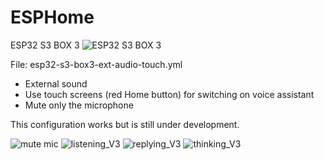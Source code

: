 # ESPHome
ESP32 S3 BOX 3
![ESP32 S3 BOX 3](https://github.com/Rep-Hueman/ESPHome/assets/28707705/e3750bf0-ef68-4a7c-8abd-02994cde36e9) 

File: esp32-s3-box3-ext-audio-touch.yml

- External sound
- Use touch screens (red Home button) for switching on voice assistant
- Mute only the microphone

This configuration works but is still under development.

![mute mic](https://github.com/Rep-Hueman/ESPHome/assets/28707705/2565768b-6fd5-4915-8649-2dc77e8e844f) ![listening_V3](https://github.com/Rep-Hueman/ESPHome/assets/28707705/3251fd4c-3076-433e-9df6-8a008b4de218)
![replying_V3](https://github.com/Rep-Hueman/ESPHome/assets/28707705/a4e1ebac-0d39-4bf1-89a6-aea8909f6366) ![thinking_V3](https://github.com/Rep-Hueman/ESPHome/assets/28707705/4b287e00-bfc7-4201-9940-f60b76fa734d)

